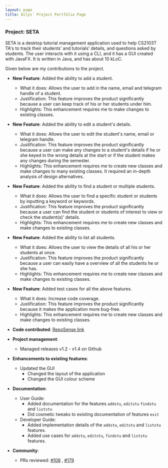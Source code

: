 ```yaml
---
layout: page
title: Dilys' Project Portfolio Page
---
```


### Project: SETA

SETA is a desktop tutorial management application used to help CS2103T TA's to track their students’ and tutorials’
details, and questions asked by students. The user interacts with it using a CLI, and it has a GUI created with JavaFX.
It is written in Java, and has about 10 kLoC.

Given below are my contributions to the project.

* **New Feature**: Added the ability to add a student.
    * What it does: Allows the user to add in the name, email and telegram handle of a student.
    * Justification: This feature improves the product significantly because a user can keep track of his or her
      students under him.
    * Highlights: This enhancement requires me to make changes to existing classes.


* **New Feature**: Added the ability to edit a student's details.
    * What it does: Allows the user to edit the student's name, email or telegram handle.
    * Justification: This feature improves the product significantly because a user can make any changes to a student's
      details if he or she keyed in the wrong details at the start or if the student makes any changes during the
      semester.
    * Highlights: This enhancement requires me to create new classes and make changes to many existing classes. It
      required an in-depth analysis of design alternatives.


* **New Feature**: Added the ability to find a student or multiple students.
    * What it does: Allows the user to find a specific student or students by inputting a keyword or keywords.
    * Justification: This feature improves the product significantly because a user can find the student or students of
      interest to view or check the student(s)' details.
    * Highlights: This enhancement requires me to create new classes and make changes to existing classes.


* **New Feature**: Added the ability to list all students.
    * What it does: Allows the user to view the details of all his or her students at once.
    * Justification: This feature improves the product significantly because a user can easily have a overview of all
      the students he or she has.
    * Highlights: This enhancement requires me to create new classes and make changes to existing classes.

* **New Feature**: Added test cases for all the above features.
    * What it does: Increase code coverage.
    * Justification: This feature improves the product significantly because it makes the application more bug-free.
    * Highlights: This enhancement requires me to create new classes and make changes to existing classes.

* **Code
  contributed**: [RepoSense link](https://nus-cs2103-ay2223s1.github.io/tp-dashboard/?search=T08&sort=groupTitle&sortWithin=title&timeframe=commit&mergegroup=&groupSelect=groupByRepos&breakdown=true&checkedFileTypes=docs~functional-code~test-code~other&since=2022-09-16&tabOpen=true&tabType=zoom&zA=Dilysss&zR=AY2223S1-CS2103T-T08-4%2Ftp%5Bmaster%5D&zACS=181.21900826446281&zS=2022-09-16&zFS=T08&zU=2022-10-31&zMG=false&zFTF=commit&zFGS=groupByRepos&zFR=false)


* **Project management**:
    * Managed releases v1.2 - v1.4 on Github


* **Enhancements to existing features**:
    * Updated the GUI
        * Changed the layout of the application
        * Changed the GUI colour scheme


* **Documentation**:
    * User Guide:
        * Added documentation for the features `addstu`, `editstu` `findstu` and `liststu`
        * Did cosmetic tweaks to existing documentation of features `exit`
    * Developer Guide:
        * Added implementation details of the `addstu`, `editstu` and `liststu` features.
        * Added use cases for `addstu`, `editstu`, `findstu` and `liststu` features.


* **Community**:
    * PRs reviewed: [\#108](https://github.com/AY2223S1-CS2103T-T08-4/tp/pull/108)
      , [\#179](https://github.com/AY2223S1-CS2103T-T08-4/tp/pull/179)


